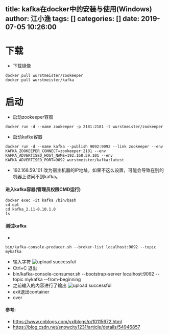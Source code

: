 title: kafka在docker中的安装与使用(Windows)
author: 江小渔
tags: []
categories: []
date: 2019-07-05 10:26:00
---
# 下载
- 下载镜像
```
docker pull wurstmeister/zookeeper
docker pull wurstmeister/kafka
```

# 启动
- 启动zookeeper容器
```
docker run -d --name zookeeper -p 2181:2181 -t wurstmeister/zookeeper
```

- 启动kafka容器
```
docker run -d --name kafka --publish 9092:9092 --link zookeeper --env KAFKA_ZOOKEEPER_CONNECT=zookeeper:2181 --env KAFKA_ADVERTISED_HOST_NAME=192.168.59.101 --env KAFKA_ADVERTISED_PORT=9092 wurstmeister/kafka:latest
```
- 192.168.59.101 改为宿主机器的IP地址，如果不这么设置，可能会导致在别的机器上访问不到kafka。

#### 进入kafka容器(管理员权限CMD运行)
```
docker exec -it kafka /bin/bash
cd opt
cd kafka_2.11-0.10.1.0
ls
```

#### 测试kafka
- 
```
bin/kafka-console-producer.sh --broker-list localhost:9092 --topic mykafka
```
- 输入字符
![upload successful](/images/pasted-2.png)
- Ctrl+C 退出
- bin/kafka-console-consumer.sh --bootstrap-server localhost:9092 --topic mykafka --from-beginning
- 之前输入的内容进行了输出
![upload successful](/images/pasted-3.png)
- exit退出container
- over

#### 参考: 
- https://www.cnblogs.com/yxlblogs/p/10115672.html
- https://blog.csdn.net/snowcity1231/article/details/54946857